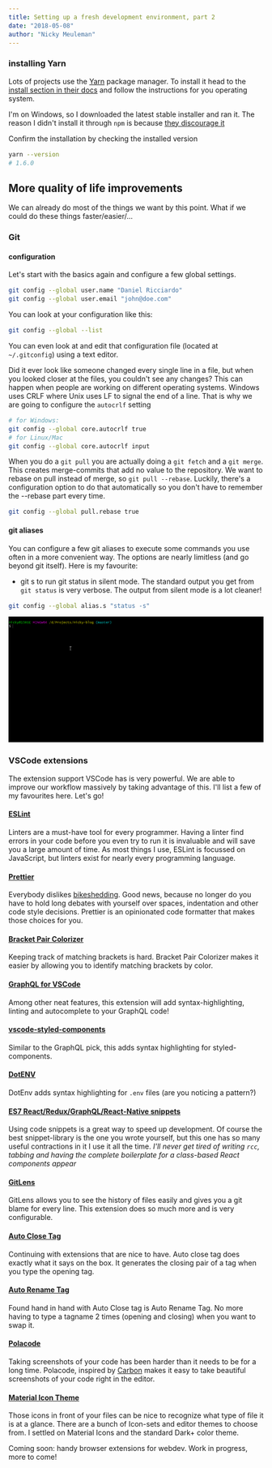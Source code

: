 ```yaml
---
title: Setting up a fresh development environment, part 2
date: "2018-05-08"
author: "Nicky Meuleman"
---
```


### installing Yarn

Lots of projects use the [Yarn](https://yarnpkg.com/) package manager.
To install it head to the [install section in their docs](https://yarnpkg.com/en/docs/install) and follow the instructions for you operating system.

I'm on Windows, so I downloaded the latest stable installer and ran it.
The reason I didn't install it through `npm` is because [they discourage it](https://yarnpkg.com/lang/en/docs/install/#install-via-npm)

Confirm the installation by checking the installed version

```bash
yarn --version
# 1.6.0
```

## More quality of life improvements

We can already do most of the things we want by this point.
What if we could do these things faster/easier/...

### Git

#### configuration

Let's start with the basics again and configure a few global settings.

```sh
git config --global user.name "Daniel Ricciardo"
git config --global user.email "john@doe.com"
```

You can look at your configuration like this:

```sh
git config --global --list
```

You can even look at and edit that configuration file (located at `~/.gitconfig`) using a text editor.

Did it ever look like someone changed every single line in a file, but when you looked closer at the files, you couldn't see any changes? This can happen when people are working on different operating systems.
Windows uses CRLF where Unix uses LF to signal the end of a line.
That is why we are going to configure the `autocrlf` setting

```sh
# for Windows:
git config --global core.autocrlf true
# for Linux/Mac
git config --global core.autocrlf input
```

When you do a `git pull` you are actually doing a `git fetch` and a `git merge`. This creates merge-commits that add no value to the repository.
We want to rebase on pull instead of merge, so `git pull --rebase`.
Luckily, there's a configuration option to do that automatically so you don't have to remember the --rebase part every time.

```sh
git config --global pull.rebase true
```

#### git aliases

You can configure a few git aliases to execute some commands you use often in a more convenient way.
The options are nearly limitless (and go beyond git itself).
Here is my favourite:

* git s to run git status in silent mode.
  The standard output you get from `git status` is very verbose. The output from silent mode is a lot cleaner!

```sh
git config --global alias.s "status -s"
```

![alias for git status in silent mode](git-status-silent.gif)

### VSCode extensions

The extension support VSCode has is very powerful.
We are able to improve our workflow massively by taking advantage of this.
I'll list a few of my favourites here. Let's go!

#### [ESLint](https://marketplace.visualstudio.com/items?itemName=dbaeumer.vscode-eslint)

Linters are a must-have tool for every programmer.
Having a linter find errors in your code before you even try to run it is invaluable and will save you a large amount of time.
As most things I use, ESLint is focussed on JavaScript, but linters exist for nearly every programming language.

#### [Prettier](https://marketplace.visualstudio.com/items?itemName=esbenp.prettier-vscode)

Everybody dislikes [bikeshedding](https://en.wikipedia.org/wiki/Law_of_triviality).
Good news, because no longer do you have to hold long debates with yourself over spaces, indentation and other code style decisions.
Prettier is an opinionated code formatter that makes those choices for you.

#### [Bracket Pair Colorizer](https://marketplace.visualstudio.com/items?itemName=CoenraadS.bracket-pair-colorizer)

Keeping track of matching brackets is hard.
Bracket Pair Colorizer makes it easier by allowing you to identify matching brackets by color.

#### [GraphQL for VSCode](https://marketplace.visualstudio.com/items?itemName=kumar-harsh.graphql-for-vscode)

Among other neat features, this extension will add syntax-highlighting, linting and autocomplete to your GraphQL code!

#### [vscode-styled-components](https://marketplace.visualstudio.com/items?itemName=jpoissonnier.vscode-styled-components)

Similar to the GraphQL pick, this adds syntax highlighting for styled-components.

#### [DotENV](https://marketplace.visualstudio.com/items?itemName=mikestead.dotenv)

DotEnv adds syntax highlighting for `.env` files (are you noticing a pattern?)

#### [ES7 React/Redux/GraphQL/React-Native snippets](https://marketplace.visualstudio.com/items?itemName=dsznajder.es7-react-js-snippets)

Using code snippets is a great way to speed up development.
Of course the best snippet-library is the one you wrote yourself, but this one has so many useful contractions in it I use it all the time.
_I'll never get tired of writing `rcc`, tabbing and having the complete boilerplate for a class-based React components appear_

#### [GitLens](https://marketplace.visualstudio.com/items?itemName=eamodio.gitlens)

GitLens allows you to see the history of files easily and gives you a git blame for every line.
This extension does so much more and is very configurable.

#### [Auto Close Tag](https://marketplace.visualstudio.com/items?itemName=formulahendry.auto-close-tag)

Continuing with extensions that are nice to have. Auto close tag does exactly what it says on the box. It generates the closing pair of a tag when you type the opening tag.

#### [Auto Rename Tag](https://marketplace.visualstudio.com/items?itemName=formulahendry.auto-rename-tag)

Found hand in hand with Auto Close tag is Auto Rename Tag.
No more having to type a tagname 2 times (opening and closing) when you want to swap it.

#### [Polacode](https://marketplace.visualstudio.com/items?itemName=pnp.polacode)

Taking screenshots of your code has been harder than it needs to be for a long time. Polacode, inspired by [Carbon](https://carbon.now.sh/) makes it easy to take beautiful screenshots of your code right in the editor.

#### [Material Icon Theme](https://marketplace.visualstudio.com/items?itemName=PKief.material-icon-theme)

Those icons in front of your files can be nice to recognize what type of file it is at a glance.
There are a bunch of Icon-sets and editor themes to choose from. I settled on Material Icons and the standard Dark+ color theme.

Coming soon: handy browser extensions for webdev.
Work in progress, more to come!
